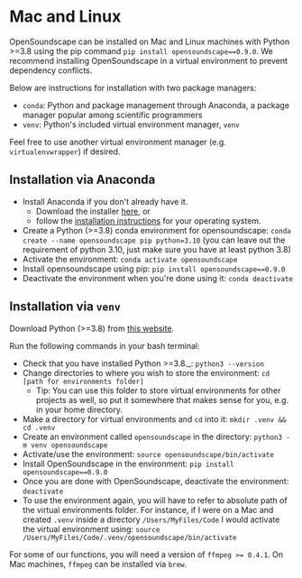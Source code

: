 # Mac and Linux

OpenSoundscape can be installed on Mac and Linux machines with Python >=3.8 using the pip command `pip install opensoundscape==0.9.0`. We recommend installing OpenSoundscape in a virtual environment to prevent dependency conflicts.

Below are instructions for installation with two package managers:
* `conda`: Python and package management through Anaconda, a package manager popular among scientific programmers
* `venv`: Python's included virtual environment manager, `venv`

Feel free to use another virtual environment manager (e.g. `virtualenvwrapper`) if desired.

## Installation via Anaconda

* Install Anaconda if you don't already have it.
   * Download the installer [here](https://www.anaconda.com/products/individual), or
   * follow the [installation instructions](https://docs.anaconda.com/anaconda/install/) for your operating system.
* Create a Python (>=3.8) conda environment for opensoundscape: `conda create --name opensoundscape pip python=3.10` (you can leave out the requirement of python 3.10, just make sure you have at least python 3.8)
* Activate the environment: `conda activate opensoundscape`
* Install opensoundscape using pip: `pip install opensoundscape==0.9.0`
* Deactivate the environment when you're done using it: `conda deactivate`

## Installation via `venv`

Download Python (>=3.8) from [this website](https://www.python.org/downloads/).

Run the following commands in your bash terminal:
* Check that you have installed Python >=3.8.\_: `python3 --version`
* Change directories to where you wish to store the environment: `cd [path for environments folder]`
    * Tip:  You can use this folder to store virtual environments for other projects as well, so put it somewhere that makes sense for you, e.g. in your home directory.
* Make a directory for virtual environments and `cd` into it: `mkdir .venv && cd .venv`
* Create an environment called `opensoundscape` in the directory: `python3 -m venv opensoundscape`
* Activate/use the environment: `source opensoundscape/bin/activate`
* Install OpenSoundscape in the environment: `pip install opensoundscape==0.9.0`
* Once you are done with OpenSoundscape, deactivate the environment: `deactivate`
* To use the environment again, you will have to refer to absolute path of the virtual environments folder. For instance, if I were on a Mac and created `.venv` inside a directory `/Users/MyFiles/Code` I would activate the virtual environment using: `source /Users/MyFiles/Code/.venv/opensoundscape/bin/activate`

For some of our functions, you will need a version of `ffmpeg >= 0.4.1`. On Mac machines, `ffmpeg` can be installed via `brew`.
